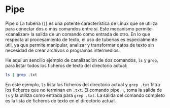 # Pipe

Pipe o La tubería (`|`) es una potente característica de Linux que se utiliza para conectar dos o más comandos entre sí. Este mecanismo permite «canalizar» la salida de un comando como entrada de otro. En lo que respecta al procesamiento de texto, el uso de tuberías es especialmente útil, ya que permite manipular, analizar y transformar datos de texto sin necesidad de crear archivos o programas intermedios.

He aquí un sencillo ejemplo de canalización de dos comandos, `ls` y `grep`, para listar todos los ficheros de texto del directorio actual:

```bash
ls | grep .txt
```

En este ejemplo, `ls` lista los ficheros del directorio actual y `grep .txt` filtra los ficheros que no terminan en `.txt`. El comando pipe, `|`, toma la salida de `ls` y la utiliza como entrada para `grep .txt`. La salida del comando completo es la lista de ficheros de texto en el directorio actual.